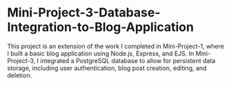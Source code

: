 # Mini-Project-3-Database-Integration-to-Blog-Application
This project is an extension of the work I completed in Mini-Project-1, where I built a basic blog application using Node.js, Express, and EJS. In Mini-Project-3, 
I integrated a PostgreSQL database to allow for persistent data storage, including user authentication, blog post creation, editing, and deletion.
